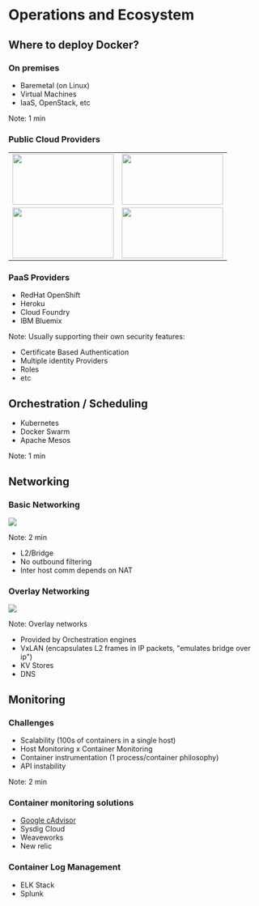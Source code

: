 # Operations and Ecosystem



## Where to deploy Docker?

### On premises

- Baremetal (on Linux)
- Virtual Machines
- IaaS, OpenStack, etc

Note: 1 min


### Public Cloud Providers

<table style="border: none;">
<tr>
<td style="vertical-align: top;">
<img src="http://fsmontenegro.github.io/dockersec/images/amazon-aws-logo.jpg" height="100" width="200" style="border: none;">
</td>
<td style="vertical-align: top;">
<img src="http://fsmontenegro.github.io/dockersec/images/Microsoft-Azure_logo.png" height="100" width="200" style="border: none;">
</td>
</tr>
<tr>
<td style="vertical-align: top;">
<img src="http://fsmontenegro.github.io/dockersec/images/digitalocean.png" height="100" width="200" style="border: none;">
</td>
<td style="vertical-align: top;">
<img src="http://fsmontenegro.github.io/dockersec/images/new-gcp-logo_2x.png" height="100" width="200" style="border: none;">
</td>
</tr>

</table>


### PaaS Providers

- RedHat OpenShift
- Heroku
- Cloud Foundry
- IBM Bluemix

Note: Usually supporting their own security features:
  - Certificate Based Authentication
  - Multiple identity Providers
  - Roles
  - etc



## Orchestration / Scheduling

- Kubernetes
- Docker Swarm
- Apache Mesos

Note: 1 min



## Networking

### Basic Networking

![](http://fsmontenegro.github.io/dockersec/images/docker-net-bridge.png) <!-- .element: style="border:1px grey" -->

Note: 2 min
  - L2/Bridge
  - No outbound filtering
  - Inter host comm depends on NAT


### Overlay Networking

![](http://fsmontenegro.github.io/dockersec/images/docker-net-overlay.png) <!-- .element: style="border:1px grey" -->

Note: Overlay networks
  - Provided by Orchestration engines
  - VxLAN (encapsulates L2 frames in IP packets, "emulates bridge over ip")
  - KV Stores
  - DNS



## Monitoring

### Challenges
- Scalability (100s of containers in a single host)
- Host Monitoring x Container Monitoring
- Container instrumentation (1 process/container philosophy)
- API instability

Note: 2 min


### Container monitoring solutions
- [Google cAdvisor](http://192.168.56.102:8080/containers/)
- Sysdig Cloud
- Weaveworks
- New relic


### Container Log Management
- ELK Stack
- Splunk
